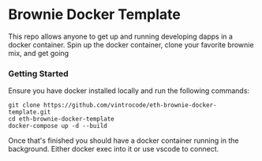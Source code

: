 # Brownie Docker Template

This repo allows anyone to get up and running developing dapps in a docker container. Spin up the docker container, clone your favorite brownie mix, and get going

### Getting Started

Ensure you have docker installed locally and run the following commands:
```
git clone https://github.com/vintrocode/eth-brownie-docker-template.git
cd eth-brownie-docker-template
docker-compose up -d --build
```

Once that's finished you should have a docker container running in the background. Either docker exec into it or use vscode to connect.